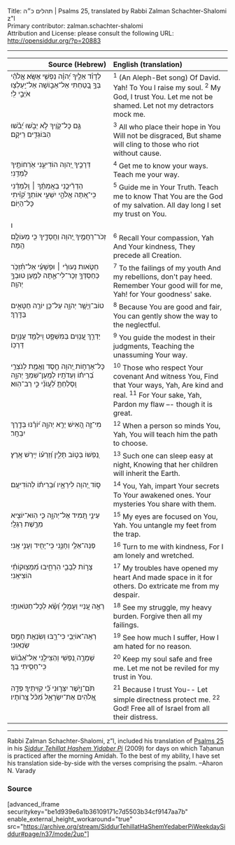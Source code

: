 <html>
<head></head>
<body>
Title: תהלים כ״ה | Psalms 25, translated by Rabbi Zalman Schachter-Shalomi z"l<br />
Primary contributor: zalman.schachter-shalomi<br />
Attribution and License: please consult the following URL: <a href="http://opensiddur.org/?p=20883">http://opensiddur.org/?p=20883</a>
<p />
<hr />


<table style="margin-left: auto;margin-right: auto;" class="draggable">
<thead><tr><th id="x" style="text-align: right;">Source (Hebrew)</th><th style="text-align: left;">English (translation)</th></tr></thead>
<tbody>
<tr><td style="vertical-align:top;" width="46%">
<div class="liturgy"><span lang="he">
לְדָוִ֡ד 
<span class="acrostic">אֵ</span>לֶ֥יךָ יְ֝הוָ֗ה נַפְשִׁ֥י אֶשָּֽׂא׃
אֱ&#x200d;ֽלֹהַ֗י <span class="acrostic">בְּ</span>ךָ֣ בָ֭טַחְתִּי 
אַל־אֵב֑וֹשָׁה 
אַל־יַֽעַלְצ֖וּ אֹיְבַ֣י לִֽי׃
</span></div></td>
 
<td style="vertical-align:top;" width="53%">
<div class="english">
<sup>1</sup> (An Aleph-Bet song) Of David. 
Yah! To You I raise my soul.
<sup>2</sup> My God, I trust You. 
Let me not be shamed. 
Let not my detractors mock me.
</div></td></tr>


<tr><td style="vertical-align:top;" width="46%">
<div class="liturgy"><span lang="he">
<span class="acrostic">גַּ֣</span>ם כָּל־קֹ֭וֶיךָ 
לֹ֣א יֵבֹ֑שׁוּ 
יֵ֝בֹ֗שׁוּ הַבּוֹגְדִ֥ים 
רֵיקָֽם׃
</span></div></td>
 
<td style="vertical-align:top;" width="53%">
<div class="english">
<sup>3</sup> All who place their hope in You 
Will not be disgraced, 
But shame will cling to those 
who riot without cause.
</div></td></tr>


<tr><td style="vertical-align:top;" width="46%">
<div class="liturgy"><span lang="he">
<span class="acrostic">דְּ</span>רָכֶ֣יךָ יְ֭הוָה הוֹדִיעֵ֑נִי 
אֹ֖רְחוֹתֶ֣יךָ לַמְּדֵֽנִי׃
</span></div></td>
 
<td style="vertical-align:top;" width="53%">
<div class="english">
<sup>4</sup> Get me to know your ways. 
Teach me your way.
</div></td></tr>


<tr><td style="vertical-align:top;" width="46%">
<div class="liturgy"><span lang="he">
<span class="acrostic">הַ</span>דְרִ֘יכֵ֤נִי בַאֲמִתֶּ֨ךָ ׀ 
<span class="acrostic">וְֽ</span>לַמְּדֵ֗נִי 
כִּֽי־אַ֭תָּה אֱלֹהֵ֣י יִשְׁעִ֑י 
אוֹתְךָ֥ קִ֝וִּ֗יתִי כָּל־הַיּֽוֹם׃
</span></div></td>
 
<td style="vertical-align:top;" width="53%">
<div class="english">
<sup>5</sup> Guide me in Your Truth. 
Teach me to know 
That You are the God of my salvation.
All day long I set my trust on You.
</div></td></tr>


<tr><td style="vertical-align:top;" width="46%">
<div class="liturgy"><span lang="he">
<span class="acrostic">ו</span> 
</span></div></td>
 
<td style="vertical-align:top;" width="53%">
<div class="english">

</div></td></tr>

<tr><td style="vertical-align:top;" width="46%">
<div class="liturgy"><span lang="he">
<span class="acrostic">זְ</span>כֹר־רַחֲמֶ֣יךָ יְ֭הוָה 
וַחֲסָדֶ֑יךָ 
כִּ֖י מֵעוֹלָ֣ם הֵֽמָּה׃
</span></div></td>
 
<td style="vertical-align:top;" width="53%">
<div class="english">
<sup>6</sup> Recall Your compassion, Yah 
And Your kindness, 
They precede all Creation.
</div></td></tr>


<tr><td style="vertical-align:top;" width="46%">
<div class="liturgy"><span lang="he">
<span class="acrostic">חַ</span>טֹּ֤אות נְעוּרַ֨י ׀ 
וּפְשָׁעַ֗י אַל־תִּ֫זְכֹּ֥ר 
כְּחַסְדְּךָ֥ זְכָר־לִי־אַ֑תָּה 
לְמַ֖עַן טוּבְךָ֣ יְהוָֽה׃
</span></div></td>
 
<td style="vertical-align:top;" width="53%">
<div class="english">
<sup>7</sup> To the failings of my youth 
And my rebellions, don't pay heed.
Remember Your good will for me, Yah! 
for Your goodness' sake.
</div></td></tr>


<tr><td style="vertical-align:top;" width="46%">
<div class="liturgy"><span lang="he">
<span class="acrostic">ט</span>וֹב־וְיָשָׁ֥ר יְהוָ֑ה 
עַל־כֵּ֤ן יוֹרֶ֖ה חַטָּאִ֣ים 
בַּדָּֽרֶךְ׃
</span></div></td>
 
<td style="vertical-align:top;" width="53%">
<div class="english">
<sup>8</sup> Because You are good and fair, 
You can gently show the way 
to the neglectful.
</div></td></tr>


<tr><td style="vertical-align:top;" width="46%">
<div class="liturgy"><span lang="he">
<span class="acrostic">יַ</span>דְרֵ֣ךְ עֲ֭נָוִים 
בַּמִּשְׁפָּ֑ט 
וִֽילַמֵּ֖ד עֲנָוִ֣ים דַּרְכּֽוֹ׃
</span></div></td>
 
<td style="vertical-align:top;" width="53%">
<div class="english">
<sup>9</sup> You guide the modest 
in their judgments, 
Teaching the unassuming Your way.
</div></td></tr>


<tr><td style="vertical-align:top;" width="46%">
<div class="liturgy"><span lang="he">
<span class="acrostic">כָּ</span>ל־אָרְח֣וֹת יְ֭הוָה 
חֶ֣סֶד וֶאֱמֶ֑ת 
לְנֹצְרֵ֥י בְ֝רִית֗וֹ 
וְעֵדֹתָֽיו׃
<span class="acrostic">לְ</span>מַֽעַן־שִׁמְךָ֥ יְהוָ֑ה 
וְֽסָלַחְתָּ֥ לַ֝עֲוֺנִ֗י כִּ֣י רַב־הֽוּא׃
</span></div></td>
 
<td style="vertical-align:top;" width="53%">
<div class="english">
<sup>10</sup> Those who respect Your covenant 
And witness You, 
Find that Your ways, Yah, 
Are kind and real.
<sup>11</sup> For Your sake, Yah, 
Pardon my flaw –- though it is great.
</div></td></tr>


<tr><td style="vertical-align:top;" width="46%">
<div class="liturgy"><span lang="he">
<span class="acrostic">מִ</span>י־זֶ֣ה הָ֭אִישׁ יְרֵ֣א יְהוָ֑ה 
י֝וֹרֶ֗נּוּ בְּדֶ֣רֶךְ יִבְחָֽר׃
</span></div></td>
 
<td style="vertical-align:top;" width="53%">
<div class="english">
<sup>12</sup> When a person so minds You, Yah, 
You will teach him the path to choose.
</div></td></tr>


<tr><td style="vertical-align:top;" width="46%">
<div class="liturgy"><span lang="he">
<span class="acrostic">נַ֭</span>פְשׁוֹ בְּט֣וֹב תָּלִ֑ין 
וְ֝זַרְע֗וֹ 
יִ֣ירַשׁ אָֽרֶץ׃
</span></div></td>
 
<td style="vertical-align:top;" width="53%">
<div class="english">
<sup>13</sup> Such one can sleep easy at night, 
Knowing that her children 
will inherit the Earth.
</div></td></tr>


<tr><td style="vertical-align:top;" width="46%">
<div class="liturgy"><span lang="he">
<span class="acrostic">ס֣</span>וֹד יְ֭הוָה 
לִירֵאָ֑יו 
וּ֝בְרִית֗וֹ לְהוֹדִיעָֽם׃
</span></div></td>
 
<td style="vertical-align:top;" width="53%">
<div class="english">
<sup>14</sup> You, Yah, impart Your secrets 
To Your awakened ones. 
Your mysteries You share with them.
</div></td></tr>


<tr><td style="vertical-align:top;" width="46%">
<div class="liturgy"><span lang="he">
<span class="acrostic">עֵ</span>ינַ֣י תָּ֭מִיד אֶל־יְהוָ֑ה 
כִּ֤י הֽוּא־יוֹצִ֖יא מֵרֶ֣שֶׁת רַגְלָֽי׃
</span></div></td>
 
<td style="vertical-align:top;" width="53%">
<div class="english">
<sup>15</sup> My eyes are focused on You, Yah. 
You untangle my feet from the trap.
</div></td></tr>


<tr><td style="vertical-align:top;" width="46%">
<div class="liturgy"><span lang="he">
<span class="acrostic">פְּ</span>נֵה־אֵלַ֥י וְחָנֵּ֑נִי 
כִּֽי־יָחִ֖יד וְעָנִ֣י אָֽנִי׃
</span></div></td>
 
<td style="vertical-align:top;" width="53%">
<div class="english">
<sup>16</sup> Turn to me with kindness, 
For I am lonely and wretched.
</div></td></tr>


<tr><td style="vertical-align:top;" width="46%">
<div class="liturgy"><span lang="he">
<span class="acrostic">צָ</span>ר֣וֹת לְבָבִ֣י 
הִרְחִ֑יבוּ 
מִ֝מְּצֽוּ<span class="acrostic">ק</span>וֹתַ֗י הוֹצִיאֵֽנִי׃
</span></div></td>
 
<td style="vertical-align:top;" width="53%">
<div class="english">
<sup>17</sup> My troubles have opened my heart
And made space in it for others. 
Do extricate me from my despair.
</div></td></tr>


<tr><td style="vertical-align:top;" width="46%">
<div class="liturgy"><span lang="he">
<span class="acrostic">רְ</span>אֵ֣ה עָ֭נְיִי 
וַעֲמָלִ֑י 
וְ֝שָׂ֗א לְכָל־חַטֹּאותָֽי׃
</span></div></td>
 
<td style="vertical-align:top;" width="53%">
<div class="english">
<sup>18</sup> See my struggle, 
my heavy burden. 
Forgive then all my failings.
</div></td></tr>


<tr><td style="vertical-align:top;" width="46%">
<div class="liturgy"><span lang="he">
רְאֵֽה־אוֹיְבַ֥י כִּי־רָ֑בּוּ 
וְשִׂנְאַ֖ת חָמָ֣ס שְׂנֵאֽוּנִי׃
</span></div></td>
 
<td style="vertical-align:top;" width="53%">
<div class="english">
<sup>19</sup> See how much I suffer, 
How I am hated for no reason.
</div></td></tr>


<tr><td style="vertical-align:top;" width="46%">
<div class="liturgy"><span lang="he">
<span class="acrostic">שָׁ</span>מְרָ֣ה נַ֭פְשִׁי וְהַצִּילֵ֑נִי 
אַל־אֵ֝ב֗וֹשׁ 
כִּֽי־חָסִ֥יתִי בָֽךְ׃
</span></div></td>
 
<td style="vertical-align:top;" width="53%">
<div class="english">
<sup>20</sup> Keep my soul safe and free me. 
Let me not be reviled 
for my trust in You.
</div></td></tr>


<tr><td style="vertical-align:top;" width="46%">
<div class="liturgy"><span lang="he">
<span class="acrostic">תֹּ</span>ם־וָיֹ֥שֶׁר יִצְּר֑וּנִי 
כִּ֝֗י קִוִּיתִֽיךָ׃
פְּדֵ֣ה אֱ֭לֹהִים אֶת־יִשְׂרָאֵ֑ל 
מִ֝כֹּ֗ל צָֽרוֹתָיו׃
</span></div></td>
 
<td style="vertical-align:top;" width="53%">
<div class="english">
<sup>21</sup> Because I trust You-- 
Let simple directness protect me.
<sup>22</sup> God! Free all of Israel 
from all their distress.
</div></td></tr>
</tbody></table>

<hr />

Rabbi Zalman Schachter-Shalomi, z”l, included his translation of <a href="https://en.wikipedia.org/wiki/Psalm_25">Psalms 25</a> in his <em><a href="https://opensiddur.org/siddurim/ha-ari/neo-hasidut/reb-zalmans-open-siddur-tehillat-hashem/">Siddur Tehillat Hashem Yidaber Pi</a></em> (2009) for days on which Taḥanun is practiced after the morning Amidah. To the best of my ability, I have set his translation side-by-side with the verses comprising the psalm. –Aharon N. Varady

<h3>Source</h3>

[advanced_iframe securitykey="be1d939e6a1b36109171c7d5503b34cf9147aa7b" enable_external_height_workaround="true" src="https://archive.org/stream/SiddurTehillatHaShemYedaberPiWeekdaySiddur#page/n37/mode/2up"]
</body>
</html>